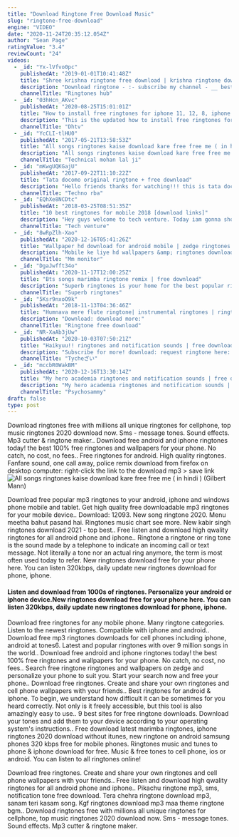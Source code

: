 ```yaml
---
title: "Download Ringtone Free Download Music"
slug: "ringtone-free-download"
engine: "VIDEO"
date: "2020-11-24T20:35:12.054Z"
author: "Sean Page"
ratingValue: "3.4"
reviewCount: "24"
videos:
  - _id: "Yx-lVfvo0pc"
    publishedAt: "2019-01-01T10:41:48Z"
    title: "Shree krishna ringtone free download | krishna ringtone download"
    description: "Download ringtone - :- subscribe my channel - __ best"
    channelTitle: "Ringtones hub"
  - _id: "03hHcn_AKvc"
    publishedAt: "2020-08-25T15:01:01Z"
    title: "How to install free ringtones for iphone 11, 12, 8, iphone se no computer or jailbreak."
    description: "This is the updated how to install free ringtones for iphone no computer required. This is a long overdue video. If you are looking to learn how to install free"
    channelTitle: "Dhtv"
  - _id: "YcCLI-tlHU0"
    publishedAt: "2017-05-21T13:58:53Z"
    title: "All songs ringtones kaise download kare free free me ( in hindi )"
    description: "All songs ringtones kaise download kare free free me. My second channel - app"
    channelTitle: "Technical mohan lal ji"
  - _id: "mKwgUQKGajU"
    publishedAt: "2017-09-22T11:10:22Z"
    title: "Tata docomo original ringtone + free download"
    description: "Hello friends thanks for watching!!! this is tata docomo original ringtone and you can download this by following link **download link**"
    channelTitle: "Techno rba"
  - _id: "EQhXe8NCDtc"
    publishedAt: "2018-03-25T08:51:35Z"
    title: "10 best ringtones for mobile 2018 [download links]"
    description: "Hey guys welcome to tech venture. Today iam gonna show you 10 best mobile ringtones that you can use on your mobile. So see the full video to know !"
    channelTitle: "Tech venture"
  - _id: "8wRpZlh-Xao"
    publishedAt: "2020-12-16T05:41:26Z"
    title: "Wallpaper hd download for android mobile | zedge ringtones free download | wallpapers &amp;amp; ringtones"
    description: "Mobile ke liye hd wallpapers &amp; ringtones download karne ke liye ek best app ke bare me is video me btaya gya hai. Jahan se hd wallpaper free download kar"
    channelTitle: "Mm monitor"
  - _id: "DgaJwfft34o"
    publishedAt: "2020-11-17T12:00:25Z"
    title: "Bts songs marimba ringtone remix | free download"
    description: "Superb ringtones is your home for the best popular ringtones that you can download for free. You can use this and set as your ringtone, alarm sound,"
    channelTitle: "Superb ringtones"
  - _id: "5Ksr9nxoO9k"
    publishedAt: "2018-11-13T04:36:46Z"
    title: "Humnava mere flute ringtone| instrumental ringtones | ringtonefreedownload.Net"
    description: "Download: download more:"
    channelTitle: "Ringtone free download"
  - _id: "NR-XaAb3jUw"
    publishedAt: "2020-10-03T07:50:21Z"
    title: "Haikyuu!! ringtones and notification sounds | free download with links"
    description: "Subscribe for more! download: request ringtone here: how"
    channelTitle: "Tycheざい"
  - _id: "mccbR0WakBM"
    publishedAt: "2020-12-16T13:30:14Z"
    title: "My hero academia ringtones and notification sounds | free download (with links)"
    description: "My hero academia ringtones and notification sounds | free download (with links) -ˏˋ⋆ ᴡ ᴇ ʟ ᴄ ᴏ ᴍ ᴇ ⋆ˊˎ- hi pretty people, in today&#39;s i&#39;m sharing my"
    channelTitle: "Psychosammy"
draft: false
type: post
---
```


Download ringtones free with millions all unique ringtones for cellphone, top music ringtones 2020 download now. Sms - message tones. Sound effects. Mp3 cutter &amp; ringtone maker.. Download free android and iphone ringtones today! the best 100% free ringtones and wallpapers for your phone. No catch, no cost, no fees.. Free ringtones for android. High quality ringtones. Fanfare sound, one call away, police remix download from firefox on desktop computer: right-click the link to the download mp3 &gt; save link
![All songs ringtones kaise download kare free free me ( in hindi ) (Gilbert Mann)](https://i.ytimg.com/vi/YcCLI-tlHU0/hqdefault.jpg "All songs ringtones kaise download kare free free me ( in hindi ) (Edward Quinn)")

Download free popular mp3 ringtones to your android, iphone and windows phone mobile and tablet. Get high quality free downloadable mp3 ringtones for your mobile device.. Download: 12093. New song ringtone 2020. Menu meetha bahut pasand hai. Ringtones music chart see more. New kabir singh ringtones download 2021 - top best.. Free listen and download high qwality ringtones for all android phone and iphone.. Ringtone a ringtone or ring tone is the sound made by a telephone to indicate an incoming call or text message. Not literally a tone nor an actual ring anymore, the term is most often used today to refer. New ringtones download free for your phone here. You can listen 320kbps, daily update new ringtones download for phone, iphone.
<!--inArticleAds-->

<!--galleryOne-->

#### Listen and download from 1000s of ringtones. Personalize your android or iphone device.New ringtones download free for your phone here. You can listen 320kbps, daily update new ringtones download for phone, iphone.
<!--inArticleAds-->

<!--galleryTwo-->

Download free ringtones for any mobile phone. Many ringtone categories. Listen to the newest ringtones. Compatible with iphone and android.. Download free mp3 ringtones downloads for cell phones including iphone, android at tones6. Latest and popular ringtones with over 9 million songs in the world.. Download free android and iphone ringtones today! the best 100% free ringtones and wallpapers for your phone. No catch, no cost, no fees.. Search free ringtone ringtones and wallpapers on zedge and personalize your phone to suit you. Start your search now and free your phone.. Download free ringtones. Create and share your own ringtones and cell phone wallpapers with your friends.. Best ringtones for android &amp; iphone. To begin, we understand how difficult it can be sometimes for you heard correctly. Not only is it freely accessible, but this tool is also amazingly easy to use.. 9 best sites for free ringtone downloads. Download your tones and add them to your device according to your operating system&#39;s instructions.. Free download latest marimba ringtones, iphone ringtones 2020 download without itunes, new ringtone on android samsung phones 320 kbps free for mobile phones. Ringtones music and tunes to phone &amp; iphone download for free. Music &amp; free tones to cell phone, ios or android. You can listen to all ringtones online!
<!--galleryThree-->

Download free ringtones. Create and share your own ringtones and cell phone wallpapers with your friends.. Free listen and download high qwality ringtones for all android phone and iphone.. Pikachu ringtone mp3, sms, notification tone free download. Tera chehra ringtone download mp3, sanam teri kasam song. Kgf ringtones download mp3 maa theme ringtone bgm.. Download ringtones free with millions all unique ringtones for cellphone, top music ringtones 2020 download now. Sms - message tones. Sound effects. Mp3 cutter &amp; ringtone maker.
